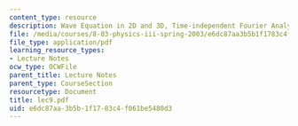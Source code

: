 ```yaml
---
content_type: resource
description: Wave Equation in 2D and 3D, Time-independent Fourier Analysis
file: /media/courses/8-03-physics-iii-spring-2003/e6dc87aa3b5b1f1783c4f061be5480d3_lec9.pdf
file_type: application/pdf
learning_resource_types:
- Lecture Notes
ocw_type: OCWFile
parent_title: Lecture Notes
parent_type: CourseSection
resourcetype: Document
title: lec9.pdf
uid: e6dc87aa-3b5b-1f17-83c4-f061be5480d3
---
```

